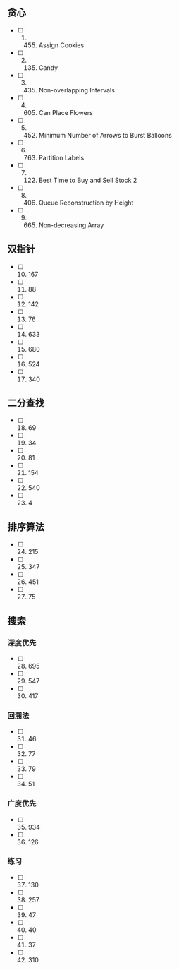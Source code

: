 ## 贪心
- [ ] 1. 455. Assign Cookies 
- [ ] 2. 135. Candy
- [ ] 3. 435. Non-overlapping Intervals
- [ ] 4. 605. Can Place Flowers
- [ ] 5. 452. Minimum Number of Arrows to Burst Balloons
- [ ] 6. 763. Partition Labels
- [ ] 7. 122. Best Time to Buy and Sell Stock 2
- [ ] 8. 406. Queue Reconstruction by Height
- [ ] 9. 665. Non-decreasing Array
## 双指针
- [ ] 10. 167
- [ ] 11. 88
- [ ] 12. 142
- [ ] 13. 76
- [ ] 14. 633
- [ ] 15. 680
- [ ] 16. 524
- [ ] 17. 340
## 二分查找
- [ ] 18. 69
- [ ] 19. 34
- [ ] 20. 81
- [ ] 21. 154
- [ ] 22. 540
- [ ] 23. 4
## 排序算法
- [ ] 24. 215
- [ ] 25. 347
- [ ] 26. 451
- [ ] 27. 75
## 搜索
### 深度优先
- [ ] 28. 695
- [ ] 29. 547
- [ ] 30. 417
### 回溯法
- [ ] 31. 46
- [ ] 32. 77
- [ ] 33. 79
- [ ] 34. 51
### 广度优先
- [ ] 35. 934
- [ ] 36. 126
### 练习
- [ ] 37. 130
- [ ] 38. 257
- [ ] 39. 47
- [ ] 40. 40
- [ ] 41. 37
- [ ] 42. 310